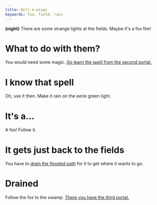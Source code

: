 ```yaml
---
title: Will-o-wisps
keywords: fox, field, rain
---
```


**(night)** There are some strange lights at the fields. Maybe it's a fox fire!

# What to do with them?
You would need some magic. [Go learn the spell from the second portal.](015-second-portal/index.md)

# I know that spell
Oh, use it then. Make it rain on the eerie green light.

# It's a...
A fox! Follow it.

# It gets just back to the fields
You have to [drain the flooded path](120-drain.md) for it to get where it wants to go.

# Drained
Follow the fox to the swamp. [There you have the third portal.](017-third-portal/index.md)
